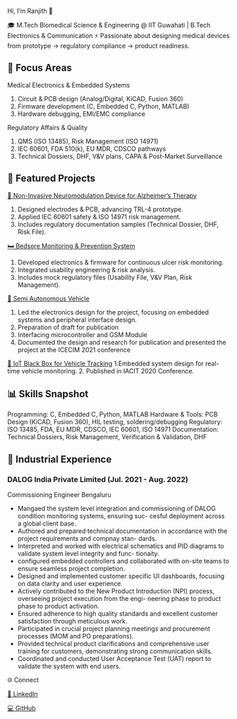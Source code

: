 Hi, I’m Ranjith 👋

🎓 M.Tech Biomedical Science & Engineering @ IIT Guwahati | B.Tech Electronics & Communication
⚡ Passionate about designing medical devices from prototype → regulatory compliance → product readiness.

## 🔬 Focus Areas

Medical Electronics & Embedded Systems
  1. Circuit & PCB design (Analog/Digital, KiCAD, Fusion 360)
  2. Firmware development (C, Embedded C, Python, MATLAB)
  3. Hardware debugging, EMI/EMC compliance

Regulatory Affairs & Quality
  1. QMS (ISO 13485), Risk Management (ISO 14971)
  2. IEC 60601, FDA 510(k), EU MDR, CDSCO pathways
  3. Technical Dossiers, DHF, V&V plans, CAPA & Post-Market Surveillance


## 📂 Featured Projects

[🧠 Non-Invasive Neuromodulation Device for Alzheimer’s Therapy](https://github.com/ranji0599/Master-Thesis)
  1. Designed electrodes & PCB, advancing TRL-4 prototype.
  2. Applied IEC 60601 safety & ISO 14971 risk management.
  3. Includes regulatory documentation samples (Technical Dossier, DHF, Risk File).

[🛏 Bedsore Monitoring & Prevention System](https://github.com/ranji0599/Bed-Sores-Monitoring-Prevention)
  1. Developed electronics & firmware for continuous ulcer risk monitoring.
  2. Integrated usability engineering & risk analysis.
  3. Includes mock regulatory files (Usability File, V&V Plan, Risk Management).

[🚗 Semi Autonomous Vehicle](https://github.com/ranji0599/B.Tech-Minor-and-Major-Projects-Publication)
  1. Led the electronics design for the project, focusing on embedded systems and peripheral interface design.
  2. Preparation of draft for publication
  3. Interfacing microcontroller and GSM Module
  4. Documented the design and research for publication and presented the project at the ICECIM 2021 conference

[🚗 IoT Black Box for Vehicle Tracking](https://github.com/ranji0599/B.Tech-Minor-and-Major-Projects-Publication)
  1.Embedded system design for real-time vehicle monitoring.
  2. Published in IACIT 2020 Conference.

## 📊 Skills Snapshot

Programming: C, Embedded C, Python, MATLAB
Hardware & Tools: PCB Design (KiCAD, Fusion 360), HIL testing, soldering/debugging
Regulatory: ISO 13485, FDA, EU MDR, CDSCO, IEC 60601, ISO 14971
Documentation: Technical Dossiers, Risk Management, Verification & Validation, DHF

## 🏢 Industrial Experience  

### DALOG India Private Limited (Jul. 2021 - Aug. 2022)

Commissioning Engineer Bengaluru
  - Mangaed the system level integration and commissioning of DALOG condition monitoring systems, ensuring suc-
cesful deployment across a global client base.
  - Authored and prepared technical documentation in accordance with the project requirements and compnay stan-
dards.
  - Interpreted and worked with electrical schematics and PID diagrams to validate system level integrity and func-
tionaity.
  - configured embedded controllers and collaborated with on-site teams to ensure seamless project completion.
  - Designed and implemented customer specific UI dashboards, focusing on data clarity and user experience.
  - Actively contributed to the New Product Introduction (NPI) process, overseeing project execution from the engi-
neering phase to product phase to product activation.
  -  Ensured adherence to high quality standards and excellent customer satisfaction through meticulous work.
  -  Participated in crucial project planning meetings and procurement processes (MOM and PO preparations).
  -  Provided technical product clarifications and comprehensive user training for customers, demonstrating strong
communication skills.
  - Coordinated and conducted User Acceptance Test (UAT) report to validate the system with end users.


🌐 Connect

[🔗 LinkedIn](https://www.linkedin.com/in/k-s-ranjith-kumar-936b1a200/)


[💻 GitHub](https://github.com/ranji0599)
